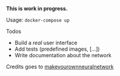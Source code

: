**This is work in progress.**

Usage: `docker-compose up`

Todos
- Build a *real* user interface
- Add tests (predefined images, [...])
- Write documentation about the network

Credits goes to [makeyourownneuralnetwork](https://github.com/makeyourownneuralnetwork/makeyourownneuralnetwork)